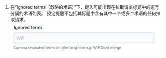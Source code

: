 1. 在“Ignored terms（忽略的术语）”下，键入可能出现在拉取请求标题中的逗号分隔的术语列表。 预定提醒不包括其标题中含有其中一个或多个术语的任何拉取请求。 ![忽略的术语字段](/assets/images/help/settings/scheduled-reminders-ignored-terms-field.png)